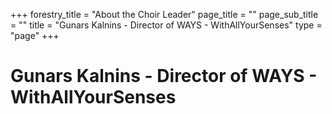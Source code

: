+++
forestry_title = "About the Choir Leader"
page_title = ""
page_sub_title = ""
title = "Gunars Kalnins - Director of WAYS - WithAllYourSenses"
type = "page"
+++
# Gunars Kalnins - Director of WAYS - WithAllYourSenses

